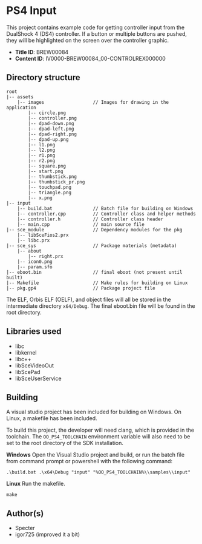 # PS4 Input

This project contains example code for getting controller input from the DualShock 4 (DS4) controller. If a button or multiple buttons are pushed, they will be highlighted on the screen over the controller graphic.

- **Title ID**: BREW00084
- **Content ID**: IV0000-BREW00084_00-CONTROLREX000000


## Directory structure
```
root
|-- assets
    |-- images                  // Images for drawing in the application
        |-- circle.png
        |-- controller.png
        |-- dpad-down.png
        |-- dpad-left.png
        |-- dpad-right.png
        |-- dpad-up.png
        |-- l1.png
        |-- l2.png
        |-- r1.png
        |-- r2.png
        |-- square.png
        |-- start.png
        |-- thumbstick.png
        |-- thumbstick_pr.png
        |-- touchpad.png
        |-- triangle.png
        |-- x.png
|-- input
    |-- build.bat               // Batch file for building on Windows
    |-- controller.cpp          // Controller class and helper methods
    |-- controller.h            // Controller class header
    |-- main.cpp                // main source file
|-- sce_module                  // Dependency modules for the pkg
    |-- libSceFios2.prx
    |-- libc.prx
|-- sce_sys                     // Package materials (metadata)
    |-- about
        |-- right.prx
    |-- icon0.png
    |-- param.sfo
|-- eboot.bin                   // final eboot (not present until built)
|-- Makefile                    // Make rules for building on Linux
|-- pkg.gp4                     // Package project file
```
The ELF, Orbis ELF (OELF), and object files will all be stored in the intermediate directory `x64/Debug`. The final eboot.bin file will be found in the root directory.



## Libraries used

- libc
- libkernel
- libc++
- libSceVideoOut
- libScePad
- libSceUserService



## Building

A visual studio project has been included for building on Windows. On Linux, a makefile has been included.

To build this project, the developer will need clang, which is provided in the toolchain. The `OO_PS4_TOOLCHAIN` environment variable will also need to be set to the root directory of the SDK installation.

__Windows__
Open the Visual Studio project and build, or run the batch file from command prompt or powershell with the following command:
```
.\build.bat .\x64\Debug "input" "%OO_PS4_TOOLCHAIN%\\samples\\input"
```

__Linux__
Run the makefile.
```
make
```



## Author(s)

- Specter
- igor725 (improved it a bit)
